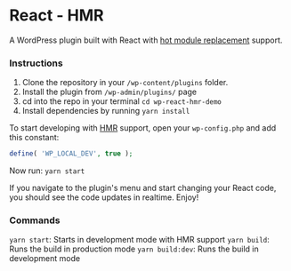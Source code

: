 # React - HMR

A WordPress plugin built with React with [hot module replacement](https://webpack.js.org/concepts/hot-module-replacement/) support.

### Instructions

1. Clone the repository in your `/wp-content/plugins` folder.
1. Install the plugin from `/wp-admin/plugins/` page
1. cd into the repo in your terminal `cd wp-react-hmr-demo`
1. Install dependencies by running `yarn install`

To start developing with [HMR](https://webpack.js.org/concepts/hot-module-replacement/) support, open your `wp-config.php` and add this constant:

```php
define( 'WP_LOCAL_DEV', true );
```

Now run: `yarn start`

If you navigate to the plugin's menu and start changing your React code, you should see the code updates in realtime. Enjoy!

### Commands

`yarn start`: Starts in development mode with HMR support
`yarn build`: Runs the build in production mode
`yarn build:dev`: Runs the build in development mode

